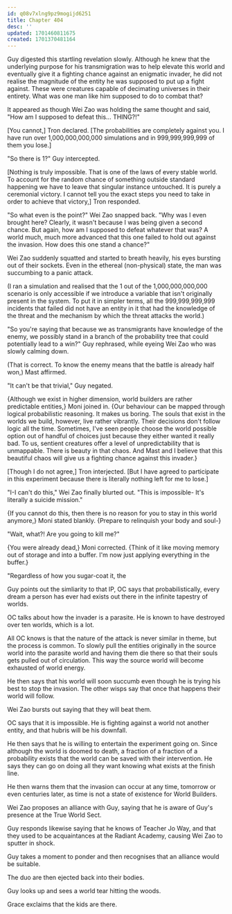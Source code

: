 ```yaml
---
id: q08v7xlng9pz9mogijd6251
title: Chapter 404
desc: ''
updated: 1701460811675
created: 1701370481164
---
```


Guy digested this startling revelation slowly. Although he knew that the underlying purpose for his transmigration was to help elevate this world and eventually give it a fighting chance against an enigmatic invader, he did not realise the magnitude of the entity he was supposed to put up a fight against. These were creatures capable of decimating universes in their entirety. What was one man like him supposed to do to combat that?

It appeared as though Wei Zao was holding the same thought and said, "How am I supposed to defeat this... THING?!"

[You cannot,] Tron declared. [The probabilities are completely against you. I have run over 1,000,000,000,000 simulations and in 999,999,999,999 of them you lose.]

"So there is 1?" Guy intercepted.

[Nothing is truly impossible. That is one of the laws of every stable world. To account for the random chance of something outside standard happening we have to leave that singular instance untouched. It is purely a ceremonial victory. I cannot tell you the exact steps you need to take in order to achieve that victory,] Tron responded.

"So what even is the point?" Wei Zao snapped back. "Why was I even brought here? Clearly, it wasn't because I was being given a second chance. But again, how am I supposed to defeat whatever that was? A world much, much more advanced that this one failed to hold out against the invasion. How does this one stand a chance?"

Wei Zao suddenly squatted and started to breath heavily, his eyes bursting out of their sockets. Even in the ethereal (non-physical) state, the man was succumbing to a panic attack.

(I ran a simulation and realised that the 1 out of the 1,000,000,000,000 scenario is only accessible if we introduce a variable that isn't originally present in the system. To put it in simpler terms, all the 999,999,999,999 incidents that failed did not have an entity in it that had the knowledge of the threat and the mechanism by which the threat attacks the world.)

"So you're saying that because we as transmigrants have knowledge of the enemy, we possibly stand in a branch of the probability tree that could potentially lead to a win?" Guy rephrased, while eyeing Wei Zao who was slowly calming down.

(That is correct. To know the enemy means that the battle is already half won,) Mast affirmed.

"It can't be that trivial," Guy negated.

{Although we exist in higher dimension, world builders are rather predictable entities,} Moni joined in. {Our behaviour can be mapped through logical probabilistic reasoning. It makes us boring. The souls that exist in the worlds we build, however, live rather vibrantly. Their decisions don't follow logic all the time. Sometimes, I've seen people choose the world possible option out of handful of choices just because they either wanted it really bad. To us, sentient creatures offer a level of unpredictability that is unmappable. There is beauty in that chaos. And Mast and I believe that this beautiful chaos will give us a fighting chance against this invader.}

[Though I do not agree,] Tron interjected. [But I have agreed to participate in this experiment because there is literally nothing left for me to lose.]

"I-I can't do this," Wei Zao finally blurted out. "This is impossible- It's literally a suicide mission."

{If you cannot do this, then there is no reason for you to stay in this world anymore,} Moni stated blankly. {Prepare to relinquish your body and soul-}

"Wait, what?! Are you going to kill me?"

{You were already dead,} Moni corrected. {Think of it like moving memory out of storage and into a buffer. I'm now just applying everything in the buffer.}

"Regardless of how you sugar-coat it, the 

Guy points out the simliarity to that IP, OC says that probabilistically, every dream a person has ever had exists out there in the infinite tapestry of worlds.

OC talks about how the invader is a parasite. He is known to have destroyed over ten worlds, which is a lot.

All OC knows is that the nature of the attack is never similar in theme, but the process is common. To slowly pull the entities originally in the source world into the parasite world and having them die there so that their souls gets pulled out of circulation. This way the source world will become exhausted of world energy.

He then says that his world will soon succumb even though he is trying his best to stop the invasion. The other wisps say that once that happens their world will follow.

Wei Zao bursts out saying that they will beat them.

OC says that it is impossible. He is fighting against a world not another entity, and that hubris will be his downfall.

He then says that he is willing to entertain the experiment going on. Since although the world is doomed to death, a fraction of a fraction of a probability exists that the world can be saved with their intervention. He says they can go on doing all they want knowing what exists at the finish line.

He then warns them that the invasion can occur at any time, tomorrow or even centuries later, as time is not a state of existence for World Builders.

Wei Zao proposes an alliance with Guy, saying that he is aware of Guy's presence at the True World Sect.

Guy responds likewise saying that he knows of Teacher Jo Way, and that they used to be acquaintances at the Radiant Academy, causing Wei Zao to sputter in shock.

Guy takes a moment to ponder and then recognises that an alliance would be suitable.

The duo are then ejected back into their bodies.

Guy looks up and sees a world tear hitting the woods.

Grace exclaims that the kids are there.
